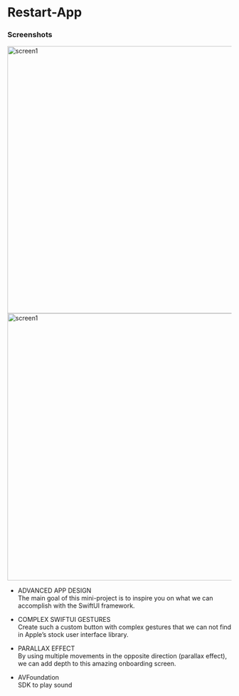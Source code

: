 # Restart-App
### Screenshots
<img src="https://github.com/WhatWR/Restart-App/assets/80439566/4a6e2403-bbd2-40dc-a58d-48c4a6476d3c" alt="screen1" height="600" /> 
<img src="https://github.com/WhatWR/Restart-App/assets/80439566/167b7fa7-4c60-4af4-8d2c-d6afdd7402c7" alt="screen1" height="600" /> 


* ADVANCED APP DESIGN     
  The main goal of this mini-project is to inspire you on what we can accomplish with the SwiftUI framework.

* COMPLEX SWIFTUI GESTURES     
  Create such a custom button with complex gestures that we can not find in Apple’s stock user interface library.

* PARALLAX EFFECT     
  By using multiple movements in the opposite direction (parallax effect), we can add depth to this amazing onboarding screen.

* AVFoundation    
  SDK to play sound


